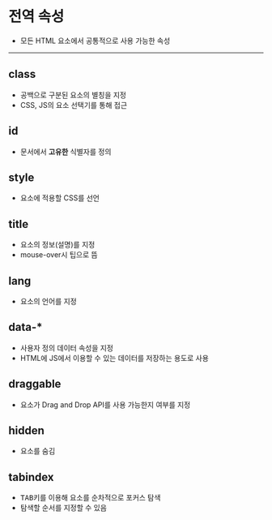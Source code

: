 # 전역 속성
* 모든 HTML 요소에서 공통적으로 사용 가능한 속성
---

## class
* 공백으로 구분된 요소의 별칭을 지정
* CSS, JS의 요소 선택기를 통해 접근

## id
* 문서에서 <strong>고유한</strong> 식별자를 정의

## style
* 요소에 적용할 CSS를 선언

## title
* 요소의 정보(설명)를 지정
* mouse-over시 팁으로 뜸

## lang
* 요소의 언어를 지정

## data-*
* 사용자 정의 데이터 속성을 지정
* HTML에 JS에서 이용할 수 있는 데이터를 저장하는 용도로 사용

## draggable
* 요소가 Drag and Drop API를 사용 가능한지 여부를 지정

## hidden
* 요소를 숨김

## tabindex
* <kbd>TAB</kbd>키를 이용해 요소를 순차적으로 포커스 탐색
* 탐색할 순서를 지정할 수 있음
